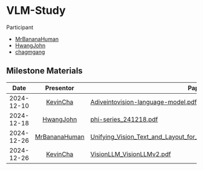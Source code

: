 
# VLM-Study

Participant
* [MrBananaHuman](https://github.com/MrBananaHuman)
* [HwangJohn](https://github.com/HwangJohn)
* [chagmgang](https://github.com/chagmgang)

## Milestone Materials

|   Date  |       Presentor       |                                                                                                              Paper                                                                                                       |
|:-------:|:--------------------:|------------------------------------------------------------------------------------------------------------------------------------------------------------------------------------------------------------------|
| 2024-12-10 |     [KevinCha](https://github.com/chagmgang)     |  [Adiveintovision-language-model.pdf](/material/Adiveintovision-language-model.pdf) |
| 2024-12-18 |     [HwangJohn](https://github.com/HwangJohn)     |  [phi-series_241218.pdf](/material/TalkFile_phi-series_241218.pdf) |
| 2024-12-26 |     [MrBananaHuman](https://github.com/MrBananaHuman)     |  [Unifying_Vision_Text_and_Layout_for_Universal_Document_Processing.pdf](/material/Unifying_Vision,_Text,_and_Layout_for_Universal_Document_Processing.pdf) |
| 2024-12-26 |     [KevinCha](https://github.com/chagmgang)     |  [VisionLLM_VisionLLMv2.pdf](/material/VisionLLM_VisionLLMv2.pdf) |



